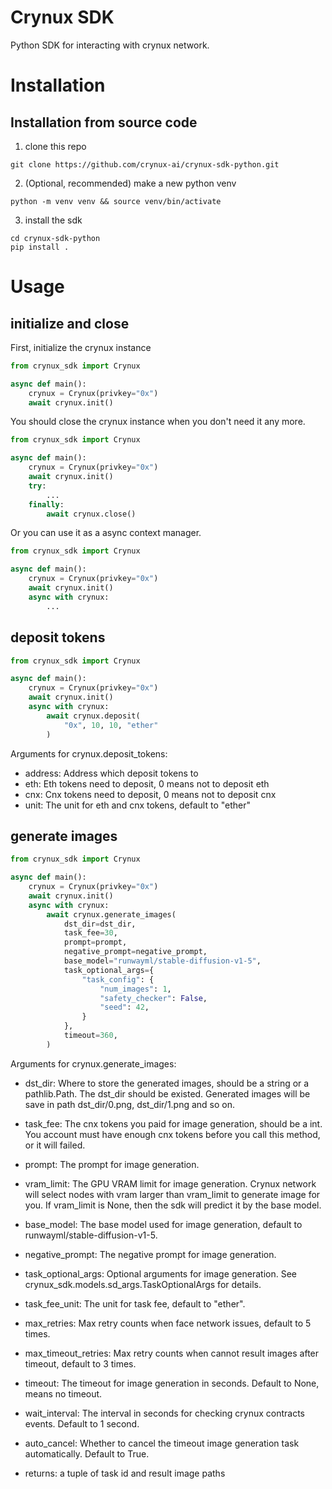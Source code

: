 # Crynux SDK

Python SDK for interacting with crynux network.

# Installation

## Installation from source code

1. clone this repo

```shell
git clone https://github.com/crynux-ai/crynux-sdk-python.git
```

2. (Optional, recommended) make a new python venv

```shell
python -m venv venv && source venv/bin/activate
```

3. install the sdk

```shell
cd crynux-sdk-python
pip install .
```

# Usage

## initialize and close

First, initialize the crynux instance

```python
from crynux_sdk import Crynux

async def main():
    crynux = Crynux(privkey="0x")
    await crynux.init()
```

You should close the crynux instance when you don't need it any more.

```python
from crynux_sdk import Crynux

async def main():
    crynux = Crynux(privkey="0x")
    await crynux.init()
    try:
        ...
    finally:
        await crynux.close()
```

Or you can use it as a async context manager.

```python
from crynux_sdk import Crynux

async def main():
    crynux = Crynux(privkey="0x")
    await crynux.init()
    async with crynux:
        ...
```

## deposit tokens

```python
from crynux_sdk import Crynux

async def main():
    crynux = Crynux(privkey="0x")
    await crynux.init()
    async with crynux:
        await crynux.deposit(
            "0x", 10, 10, "ether"
        )
```

Arguments for crynux.deposit_tokens:

* address: Address which deposit tokens to
* eth: Eth tokens need to deposit, 0 means not to deposit eth
* cnx: Cnx tokens need to deposit, 0 means not to deposit cnx
* unit: The unit for eth and cnx tokens, default to "ether"

## generate images

```python
from crynux_sdk import Crynux

async def main():
    crynux = Crynux(privkey="0x")
    await crynux.init()
    async with crynux:
        await crynux.generate_images(
            dst_dir=dst_dir,
            task_fee=30,
            prompt=prompt,
            negative_prompt=negative_prompt,
            base_model="runwayml/stable-diffusion-v1-5",
            task_optional_args={
                "task_config": {
                    "num_images": 1,
                    "safety_checker": False,
                    "seed": 42,
                }
            },
            timeout=360,
        )
```

Arguments for crynux.generate_images:

* dst_dir: Where to store the generated images, should be a string or a pathlib.Path.
            The dst_dir should be existed.
            Generated images will be save in path dst_dir/0.png, dst_dir/1.png and so on.

* task_fee: The cnx tokens you paid for image generation, should be a int.
            You account must have enough cnx tokens before you call this method, 
            or it will failed.

* prompt: The prompt for image generation.
* vram_limit: The GPU VRAM limit for image generation. Crynux network will select nodes 
            with vram larger than vram_limit to generate image for you.
            If vram_limit is None, then the sdk will predict it by the base model.

* base_model: The base model used for image generation, default to runwayml/stable-diffusion-v1-5.
* negative_prompt: The negative prompt for image generation.
* task_optional_args: Optional arguments for image generation. See crynux_sdk.models.sd_args.TaskOptionalArgs for details.
* task_fee_unit: The unit for task fee, default to "ether".
* max_retries: Max retry counts when face network issues, default to 5 times.
* max_timeout_retries: Max retry counts when cannot result images after timeout, default to 3 times.
* timeout: The timeout for image generation in seconds. Default to None, means no timeout.
* wait_interval: The interval in seconds for checking crynux contracts events. Default to 1 second.
* auto_cancel: Whether to cancel the timeout image generation task automatically. Default to True.

* returns: a tuple of task id and result image paths
